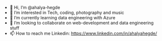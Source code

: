 - 👋 Hi, I’m @ahalya-hegde
- 👀 I’m interested in Tech, coding, photography and music
- 🌱 I’m currently learning data engineering with Azure
- 💞️ I’m looking to collaborate on web-development and data engineering stuff
- 📫 How to reach me 
Linkedin: https://www.linkedin.com/in/ahalyahegde/


